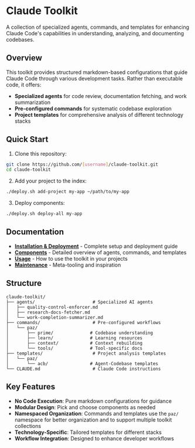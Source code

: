 # Claude Toolkit

A collection of specialized agents, commands, and templates for enhancing Claude Code's capabilities in understanding, analyzing, and documenting codebases.

## Overview

This toolkit provides structured markdown-based configurations that guide Claude Code through various development tasks. Rather than executable code, it offers:
- **Specialized agents** for code review, documentation fetching, and work summarization
- **Pre-configured commands** for systematic codebase exploration
- **Project templates** for comprehensive analysis of different technology stacks

## Quick Start

1. Clone this repository:
```bash
git clone https://github.com/[username]/claude-toolkit.git
cd claude-toolkit
```

2. Add your project to the index:
```bash
./deploy.sh add-project my-app ~/path/to/my-app
```

3. Deploy components:
```bash
./deploy.sh deploy-all my-app
```

## Documentation

- **[Installation & Deployment](docs/installation.md)** - Complete setup and deployment guide
- **[Components](docs/components.md)** - Detailed overview of agents, commands, and templates
- **[Usage](docs/usage.md)** - How to use the toolkit in your projects
- **[Maintenance](docs/maintenance.md)** - Meta-tooling and inspiration

## Structure

```
claude-toolkit/
├── agents/                      # Specialized AI agents
│   ├── quality-control-enforcer.md
│   ├── research-docs-fetcher.md
│   └── work-completion-summarizer.md
├── commands/                    # Pre-configured workflows
│   └── paz/
│       ├── prime/              # Codebase understanding
│       ├── learn/              # Learning resources
│       ├── context/            # Context rebuilding
│       └── tools/              # Tool-specific docs
├── templates/                   # Project analysis templates
│   └── paz/
│       └── acb/                # Agent-Codebase templates
└── CLAUDE.md                    # Claude Code instructions

```

## Key Features

- **No Code Execution**: Pure markdown configurations for guidance
- **Modular Design**: Pick and choose components as needed
- **Namespaced Organization**: Commands and templates use the `paz/` namespace for better organization and to support multiple toolkit collections
- **Technology-Specific**: Tailored templates for different stacks
- **Workflow Integration**: Designed to enhance developer workflows